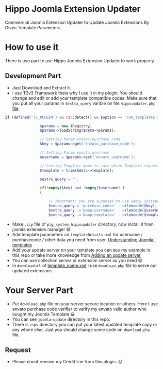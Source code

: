 # Hippo Joomla Extension Updater
Commercial Joomla Extension Updater to Update Joomla Extensions By Given Template Parameters.

# How to use it

There is two part to use Hippo Joomla Extension Updater to work properly.

## Development Part

- Just Download and Extract it.
- I use [T3v3 Framework](http://www.t3-framework.org/ "T3 for Joomla") thats why I use it in my plugin. You should change and edit or add your template compatible codes. Make sure that you put all your params in `$extra_query` varible on file `hippoupdater.php` [file](https://github.com/EmranAhmed/Hippo-Joomla-Extension-Updater/blob/master/plg_system_hippoupdater/hippoupdater.php#L49).

```php
if (defined('T3_PLUGIN') && T3::detect() && $option == 'com_templates.style' && !empty($data->id)) {

                $params = new JRegistry;
                $params->loadString($data->params);

                // Getting Param envato_purchase_code
                $key = $params->get('envato_purchase_code');

                // Getting Param envato_username
                $username = $params->get('envato_username');

                // Getting Template Name to sure which Template requests for an update :)
                $template = trim($data->template); 

                $extra_query = '';

                if(!empty($key) and !empty($username) )
                {

                    // Important: you are supposed to use &amp; instead of a straight ampersand
                    $extra_query = 'purchase_code=' . urlencode($key);
                    $extra_query .='&amp;username=' . urlencode($username);
                    $extra_query .='&amp;template=' . urlencode($template);

```
- Make `.zip` file of `plg_system_hippoupdater` directory, now install it from joomla extension manager :smile:
- Add template parameters on `templateDetails.xml` for username / purchasecode / other data you need from user. [Understanding Joomla! templates](https://docs.joomla.org/Understanding_Joomla!_templates#Parameters "Understanding Joomla! templates")
- Add your update server on your template you can see my example in this repo or take more knowledge from [Adding an update server](https://docs.joomla.org/J2.5:Developing_a_MVC_Component/Adding_an_update_server "Adding an update server")
- You can use collection server or extension server as you need :smile:
- In `downloadurl` of [template_name.xml](https://github.com/EmranAhmed/Hippo-Joomla-Extension-Updater/blob/master/joomla-update/template_name.xml#L13) I use `download.php` file to serve our updated extensions.

# Your Server Part

- Put `download.php` file on your server secure location or others. Here I use envato purchase code verifier to verify my envato valid author who bought my Joomla Template :grinning: 
- You can see `joomla-update` directory in this repo.
- There is `zips` directory you can put your latest updated template copy or any where else. Just you should change some code on `download.php` file.

## Request
- Please donot remove my Credit line from this plugin. :blush:

